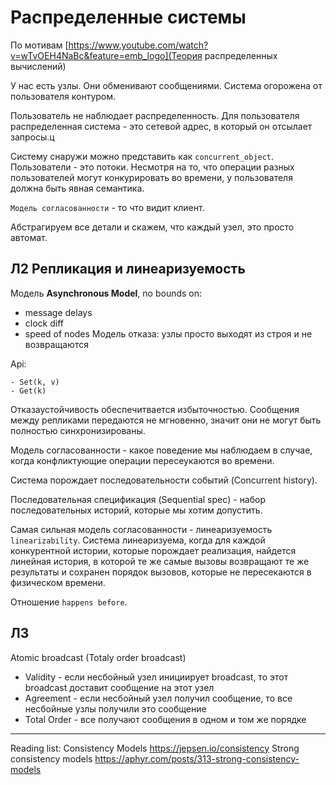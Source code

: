 # Распределенные системы

По мотивам [https://www.youtube.com/watch?v=wTvOEH4NaBc&feature=emb_logo](Теория распределенных вычислений)

У нас есть узлы.
Они обменивают сообщениями.
Система огорожена от пользователя контуром.

Пользователь не наблюдает распределенность. Для пользователя распределенная система - это сетевой адрес, в который он отсылает запросы.ц

Систему снаружи можно представить как `concurrent_object`. Пользователи - это потоки. Несмотря на то, что операции разных пользователей могут конкурировать во времени, у пользователя должна быть явная семантика.

`Модель согласованности` - то что видит клиент.


Абстрагируем все детали и скажем, что каждый узел, это просто автомат.

## Л2 Репликация и линеаризуемость

Модель **Asynchronous Model**, no bounds on:
- message delays
- clock diff
- speed of nodes
Модель отказа: узлы просто выходят из строя и не возвращаются

Api:
```
- Set(k, v)
- Get(k)
```

Отказаустойчивость обеспечитвается избыточностью. Сообщения между репликами передаются не мгновенно, значит они не могут быть полностью синхронизированы.

Модель согласованности - какое поведение мы наблюдаем в случае, когда конфликтующие операции пересеукаются во времени.

Система порождает последовательности событий (Concurrent history).

Последовательная спецификация (Sequential spec) - набор последовательных историй, которые мы хотим допустить.

Самая сильная модель согласованности - линеаризуемость `linearizability`. Система линеаризуема, когда для каждой конкурентной истории, которые порождает реализация, найдется линейная история, в которой те же самые вызовы возвращают те же результаты и сохранен порядок вызовов, которые не пересекаются в физическом времени.

Отношение `happens before`.

## Л3

Atomic broadcast (Totaly order broadcast)
- Validity - если несбойный узел инициирует broadcast, то этот broadcast доставит сообщение на этот узел
- Agreement - если несбойный узел получил сообщение, то все несбойные узлы получили это сообщение
- Total Order - все получают сообщения в одном и том же порядке



---
Reading list:
Consistency Models https://jepsen.io/consistency
Strong consistency models https://aphyr.com/posts/313-strong-consistency-models
